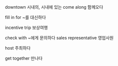 downtown 시내의, 시내에 있는
come along 함께오다

fill in for ~를 대신하다

incentive trip 보상여행

check with ~에게 문의하다
sales representative 영업사원

host 주최하다

get together 만나다
